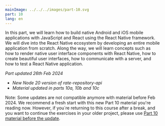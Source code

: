 ```yaml
---
mainImage: ../../../images/part-10.svg
part: 10
lang: en
---
```


<div class="intro">

In this part, we will learn how to build native Android and iOS mobile applications with JavaScript and React using the React Native framework. We will dive into the React Native ecosystem by developing an entire mobile application from scratch. Along the way, we will learn concepts such as how to render native user interface components with React Native, how to create beautiful user interfaces, how to communicate with a server, and how to test a React Native application.

<i>Part updated 26th Feb 2024</i>
- <i>New Node 20 version of rate-repository-api</i>
- <i>Material updated in parts 10a, 10b and 10c</i>

Note: Some updates are not compatible anymore with material before Feb 2024.
We recommend a fresh start with this new Part 10 material you're reading now. However, if you´re returning to this course after a break, and you want to continue the exercises in your older project, please use [Part 10 material before the update](https://github.com/fullstack-hy2020/fullstack-hy2020.github.io/tree/e9784f36de8a0badc28fabde49e33e2959479177/src/content/10/en).


</div>
